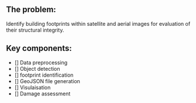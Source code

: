 

## The problem:

Identify building footprints within satellite and aerial images for evaluation of their structural integrity.

## Key components:

- [] Data preprocessing 
- [] Object detection
- [] footprint identification
- [] GeoJSON file generation
- [] Visulaisation
- [] Damage assessment